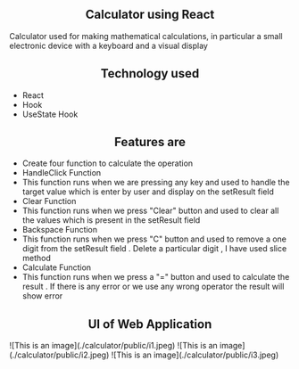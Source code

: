<h2 align="center">Calculator using React</h2>
<p>Calculator used for making mathematical calculations, in particular a small electronic device with a keyboard and a visual display</p>
<h2 align="center">Technology used</h2>
<ul>
<li>React</li>
<li>Hook
<li>UseState Hook </li>
</li>
</ul>

<h2 align="center">Features are</h2>
<ul>
<li>Create four function to calculate the operation
<li>HandleClick Function
<li>This function runs when we are pressing any key and used to handle the target value which is enter by user and display on the setResult field</li>
</li>
<li>Clear Function
<li>This function runs when we press "Clear" button and used to clear all the values which is present in the setResult field</li>
</li>
<li>Backspace Function
<li>This function runs when we press "C" button and used to remove a one digit from the setResult field . Delete a particular digit , I have used slice method</li>
</li>
<li>Calculate Function
<li>This function runs when we press a "=" button and used to calculate the result . If there is any error or we use any wrong operator the result will show error</li>
</li>
</li>
</ul>

<h2 align="center">UI of Web Application</h2>
![This is an image](./calculator/public/i1.jpeg)
![This is an image](./calculator/public/i2.jpeg)
![This is an image](./calculator/public/i3.jpeg)
